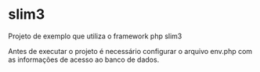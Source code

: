 # slim3
Projeto de exemplo que utiliza o framework php slim3

Antes de executar o projeto é necessário configurar o arquivo env.php com as informações de acesso ao banco de dados.

